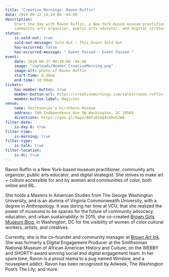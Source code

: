 ```yaml
---
title: "Creative Mornings: Ravon Ruffin"
date: 2019-09-12 14:10:00 -04:00
description:
    Start the day with Ravon Ruffin, a New York-based museum practitioner,
    community arts organizer, public arts educator, and digital strategist.
status:
    is-sold-out: true
    sold-out-message: Sold Out — This Event Sold Out
    has-occurred: false
    has-occurred-message: " Event Passed — Event Passed "
event:
    date: 2019-09-27 08:30:00 -04:00
    image: "/uploads/Header_CreativeMorning.png"
    image-alt: photo of Ravon Ruffin
    start-time: 8:30am
    end-time: 10:00am
tickets:
    has-member-button: true
    member-button-url: https://creativemornings.com/talks/ravon-ruffin
    member-button-label: Register
venue:
    name: Smithsonian's Hirshhorn Museum
    address: 700 Independence Ave SW Washington, DC 20560
    directions: https://goo.gl/maps/A6fs6Ydq4cGRu62WA
filter-date:
    is-day-8: true
filter-time:
    is-morning: true
filter-type:
    is-talk: true
filter-location:
    is-dc: true
---
```


Ravon Ruffin is a New York-based museum practitioner, community arts organizer, public arts educator, and digital strategist. She strives to make art + culture accessible for and by women and communities of color, both online and IRL.

She holds a Masters in American Studies from The George Washington University, and is an alumna of Virginia Commonwealth University, with a degree in Anthropology. It was during her time at VCU, that she realized the power of museums to be spaces for the future of community advocacy, education, and urban sustainability. In 2015, she co-created [Brown Girls Museum Blog](http://browngirlsmuseumblog.com/), in Washington, DC for the visibility of women of color cultural workers, artists, and creatives.

Currently, she is the co-founder and community manager at [Brown Art Ink](http://brownartink.com/). She was formerly a Digital Engagement Producer at the Smithsonian National Museum of African American History and Culture, on the WEBBY and SHORTY-award winning social and digital engagement team. In her spare time, Ravon is a proud mama to a pug named Winslow, and a houseplant addict. Ravon has been recognized by Adweek, The Washington Post’s The Lily, and more.

